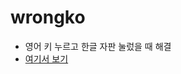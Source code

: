 # wrongko
- 영어 키 누르고 한글 자판 눌렀을 때 해결
- <a href="https://esctabcapslock.github.io/wrongko/%ED%95%9C%EC%98%81%EB%B3%80%ED%99%98.html">여기서 보기</a>
